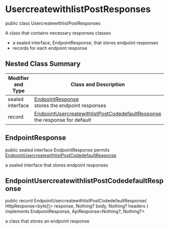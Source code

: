 # UsercreatewithlistPostResponses

public class UsercreatewithlistPostResponses

A class that contains necessary responses classes
- a sealed interface, EndpointResponse, that stores endpoint responses
- records for each endpoint response

## Nested Class Summary
| Modifier and Type | Class and Description |
| ----------------- | --------------------- |
| sealed interface | [EndpointResponse](#endpointresponse)<br> stores the endpoint responses |
| record | [EndpointUsercreatewithlistPostCodedefaultResponse](#endpointusercreatewithlistpostcodedefaultresponse)<br> the response for default |

## EndpointResponse
public sealed interface EndpointResponse permits<br>
[EndpointUsercreatewithlistPostCodedefaultResponse](#endpointusercreatewithlistpostcodedefaultresponse)

a sealed interface that stores endpoint responses

## EndpointUsercreatewithlistPostCodedefaultResponse
public record EndpointUsercreatewithlistPostCodedefaultResponse(
    HttpResponse<byte[]> response,
    Nothing? body,
    Nothing? headers
) implements EndpointResponse, ApiResponse<Nothing?, Nothing?><br>

a class that stores an endpoint response

